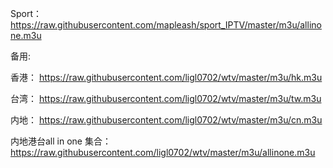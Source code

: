 Sport：https://raw.githubusercontent.com/mapleash/sport_IPTV/master/m3u/allinone.m3u



备用:

   香港： https://raw.githubusercontent.com/ligl0702/wtv/master/m3u/hk.m3u

   台湾： https://raw.githubusercontent.com/ligl0702/wtv/master/m3u/tw.m3u

   内地： https://raw.githubusercontent.com/ligl0702/wtv/master/m3u/cn.m3u

   内地港台all in one 集合：https://raw.githubusercontent.com/ligl0702/wtv/master/m3u/allinone.m3u

